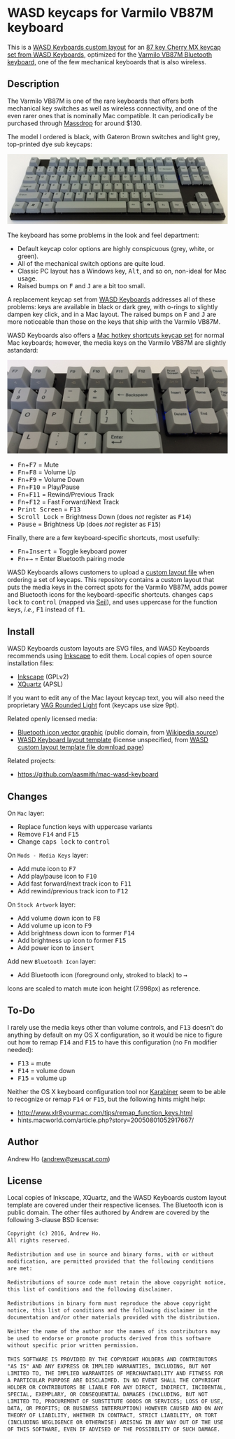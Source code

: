 WASD keycaps for Varmilo VB87M keyboard
=======================================

This is a
[WASD Keyboards custom layout](wasd-vb87m-layout.svg)
for an
[87 key Cherry MX keycap set from WASD Keyboards,](http://www.wasdkeyboards.com/index.php/products/keycap-set/87-key-cherry-mx-keycap-set.html)
optimized for the
[Varmilo VB87M Bluetooth keyboard,](https://www.massdrop.com/buy/varmilo-vb87m-bluetooth)
one of the few mechanical keyboards that is also wireless.

Description
-----------

The Varmilo VB87M is one of the rare keyboards that offers both
mechanical key switches as well as wireless connectivity, and one of the
even rarer ones that is nominally Mac compatible. It can periodically be
purchased through [Massdrop](https://www.massdrop.com/) for around $130.

The model I ordered is black, with Gateron Brown switches and light
grey, top-printed dye sub keycaps:

![Varmilo VB87M](images/varmilo_vb87m.jpg)

The keyboard has some problems in the look and feel department:

* Default keycap color options are highly conspicuous (grey, white, or green).
* All of the mechanical switch options are quite loud.
* Classic PC layout has a Windows key, <kbd>Alt</kbd>, and so on, non-ideal for Mac usage.
* Raised bumps on <kbd>F</kbd> and <kbd>J</kbd> are a bit too small.

A replacement keycap set from
[WASD Keyboards](http://www.wasdkeyboards.com/)
addresses all of these problems: keys are available in black or dark
grey, with o-rings to slightly dampen key click, and in a Mac layout.
The raised bumps on <kbd>F</kbd> and <kbd>J</kbd> are more noticeable
than those on the keys that ship with the Varmilo VB87M.

WASD Keyboards also offers a
[Mac hotkey shortcuts keycap set](http://www.wasdkeyboards.com/index.php/products/keycap-mod-packs/mac-hotkey-shortcuts-cherry-mx-keycap-set.html)
for normal Mac keyboards; however, the media keys on the Varmilo VB87M
are slightly astandard:

![Varmilo VB87M media keys](images/varmilo_media_keys.jpg)

* <kbd>Fn</kbd>+<kbd>F7</kbd> = Mute
* <kbd>Fn</kbd>+<kbd>F8</kbd> = Volume Up
* <kbd>Fn</kbd>+<kbd>F9</kbd> = Volume Down
* <kbd>Fn</kbd>+<kbd>F10</kbd> = Play/Pause
* <kbd>Fn</kbd>+<kbd>F11</kbd> = Rewind/Previous Track
* <kbd>Fn</kbd>+<kbd>F12</kbd> = Fast Forward/Next Track
* <kbd>Print Screen</kbd> = <kbd>F13</kbd>
* <kbd>Scroll Lock</kbd> = Brightness Down (does _not_ register as <kbd>F14</kbd>)
* <kbd>Pause</kbd> = Brightness Up (does _not_ register as <kbd>F15</kbd>)

Finally, there are a few keyboard-specific shortcuts, most usefully:

* <kbd>Fn</kbd>+<kbd>Insert</kbd> = Toggle keyboard power
* <kbd>Fn</kbd>+<kbd>→</kbd> = Enter Bluetooth pairing mode

WASD Keyboards allows customers to upload a
[custom layout file](http://support.wasdkeyboards.com/customer/portal/articles/1518370-creating-a-custom-layout)
when ordering a set of keycaps. This repository contains a custom layout
that puts the media keys in the correct spots for the Varmilo VB87M,
adds power and Bluetooth icons for the keyboard-specific shortcuts.
changes <kbd>caps lock</kbd> to <kbd>control</kbd> (mapped via
[Seil](https://pqrs.org/osx/karabiner/seil.html.en)), and uses uppercase
for the function keys, _i.e.,_ <kbd>F1</kbd> instead of <kbd>f1</kbd>.

Install
-------

WASD Keyboards custom layouts are SVG files, and WASD Keyboards
recommends using [Inkscape](https://inkscape.org/) to edit them.
Local copies of open source installation files:

* [Inkscape](install/Inkscape-0.91-1-x11-10.7-x86_64.dmg) (GPLv2)
* [XQuartz](install/XQuartz-2.7.8.dmg) (APSL)

If you want to edit any of the Mac layout keycap text, you will also
need the proprietary
[VAG Rounded Light](http://www.linotype.com/1562959/vag-rounded-light-product.html)
font (keycaps use size 9pt).

Related openly licensed media:

* [Bluetooth icon vector graphic](Bluetooth_white_tray_icon.svg) (public domain, from [Wikipedia source](https://en.wikipedia.org/wiki/File:Bluetooth_white_tray_icon.svg))
* [WASD Keyboard layout template](wasd-inkscape-104-10.23.2015.svg) (license unspecified, from [WASD custom layout template file download page](http://support.wasdkeyboards.com/customer/portal/kb_article_attachments/67914/original.svg?1445632730))

Related projects:

* https://github.com/aasmith/mac-wasd-keyboard

Changes
-------

On `Mac` layer:

* Replace function keys with uppercase variants
* Remove <kbd>F14</kbd> and <kbd>F15</kbd>
* Change <kbd>caps lock</kbd> to <kbd>control</kbd>

On `Mods - Media Keys` layer:

* Add mute icon to <kbd>F7</kbd>
* Add play/pause icon to <kbd>F10</kbd>
* Add fast forward/next track icon to <kbd>F11</kbd>
* Add rewind/previous track icon to <kbd>F12</kbd>

On `Stock Artwork` layer:

* Add volume down icon to <kbd>F8</kbd>
* Add volume up icon to <kbd>F9</kbd>
* Add brightness down icon to former <kbd>F14</kbd>
* Add brightness up icon to former <kbd>F15</kbd>
* Add power icon to <kbd>insert</kbd>

Add new `Bluetooth Icon` layer:

* Add Bluetooth icon (foreground only, stroked to black) to <kbd>→</kbd>

Icons are scaled to match mute icon height (7.998px) as reference.

To-Do
-----

I rarely use the media keys other than volume controls, and
<kbd>F13</kbd> doesn't do anything by default on my OS X configuration,
so it would be nice to figure out how to remap <kbd>F14</kbd> and
<kbd>F15</kbd> to have this configuration (no <kbd>Fn</kbd> modifier
needed):

* <kbd>F13</kbd> = mute
* <kbd>F14</kbd> = volume down
* <kbd>F15</kbd> = volume up

Neither the OS X keyboard configuration tool nor
[Karabiner](https://pqrs.org/osx/karabiner/)
seem to be able to recognize or remap <kbd>F14</kbd> or <kbd>F15</kbd>,
but the following hints might help:

* http://www.xlr8yourmac.com/tips/remap_function_keys.html
* hints.macworld.com/article.php?story=20050801052917667/

Author
------

Andrew Ho (<andrew@zeuscat.com>)

License
-------

Local copies of Inkscape, XQuartz, and the WASD Keyboards custom layout
template are covered under their respective licenses. The Bluetooth icon
is public domain. The other files authored by Andrew are covered by the
following 3-clause BSD license:

    Copyright (c) 2016, Andrew Ho.
    All rights reserved.

    Redistribution and use in source and binary forms, with or without
    modification, are permitted provided that the following conditions
    are met:

    Redistributions of source code must retain the above copyright notice,
    this list of conditions and the following disclaimer.

    Redistributions in binary form must reproduce the above copyright
    notice, this list of conditions and the following disclaimer in the
    documentation and/or other materials provided with the distribution.

    Neither the name of the author nor the names of its contributors may
    be used to endorse or promote products derived from this software
    without specific prior written permission.

    THIS SOFTWARE IS PROVIDED BY THE COPYRIGHT HOLDERS AND CONTRIBUTORS
    "AS IS" AND ANY EXPRESS OR IMPLIED WARRANTIES, INCLUDING, BUT NOT
    LIMITED TO, THE IMPLIED WARRANTIES OF MERCHANTABILITY AND FITNESS FOR
    A PARTICULAR PURPOSE ARE DISCLAIMED. IN NO EVENT SHALL THE COPYRIGHT
    HOLDER OR CONTRIBUTORS BE LIABLE FOR ANY DIRECT, INDIRECT, INCIDENTAL,
    SPECIAL, EXEMPLARY, OR CONSEQUENTIAL DAMAGES (INCLUDING, BUT NOT
    LIMITED TO, PROCUREMENT OF SUBSTITUTE GOODS OR SERVICES; LOSS OF USE,
    DATA, OR PROFITS; OR BUSINESS INTERRUPTION) HOWEVER CAUSED AND ON ANY
    THEORY OF LIABILITY, WHETHER IN CONTRACT, STRICT LIABILITY, OR TORT
    (INCLUDING NEGLIGENCE OR OTHERWISE) ARISING IN ANY WAY OUT OF THE USE
    OF THIS SOFTWARE, EVEN IF ADVISED OF THE POSSIBILITY OF SUCH DAMAGE.
